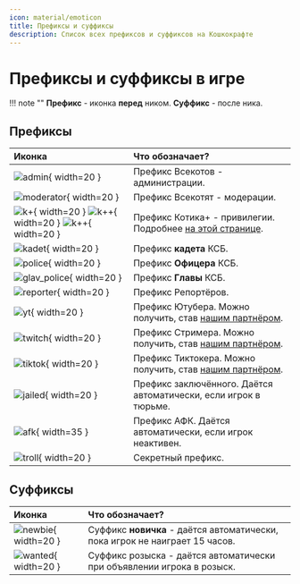 ```yaml
---
icon: material/emoticon
title: Префиксы и суффиксы
description: Список всех префиксов и суффиксов на Кошкокрафте
---
```


# Префиксы и суффиксы в игре

!!! note ""
    **Префикс** - иконка **перед** ником. **Суффикс** - после ника.

## Префиксы

| Иконка | Что обозначает? |
| :------- | :--------------- | 
|![admin](../../assets/prefixes/admin.png){ width=20 }|Префикс Всекотов - администрации.|
|![moderator](../../assets/prefixes/moder.png){ width=20 }|Префикс Всекотят - модерации.|
|![k+](../../assets/prefixes/kplus.png){ width=20 } ![k++](../../assets/prefixes/kplusplus.png){ width=20 } ![k++](../../assets/prefixes/kplusplusplus.png){ width=20 }|Префикс <span class="neon">Котика+</span> - привилегии. Подробнее [на этой странице](../../info/donate.md).|
|![kadet](../../assets/prefixes/kadet_police.png){ width=20 }|Префикс **кадета** КСБ.|
|![police](../../assets/prefixes/police.png){ width=20 }|Префикс **Офицера** КСБ.|
|![glav_police](../../assets/prefixes/glav_police.png){ width=20 }|Префикс **Главы** КСБ.|
|![reporter](../../assets/prefixes/reporter.png){ width=20 }|Префикс Репортёров.|
|![yt](../../assets/prefixes/youtube.png){ width=20 }|Префикс Ютубера. Можно получить, став [нашим партнёром](../../info/for_media.md).|
|![twitch](../../assets/prefixes/twitch.png){ width=20 }|Префикс Стримера. Можно получить, став [нашим партнёром](../../info/for_media.md).|
|![tiktok](../../assets/prefixes/tiktok.png){ width=20 }|Префикс Тиктокера. Можно получить, став [нашим партнёром](../../info/for_media.md).|
|![jailed](../../assets/prefixes/jailed.png){ width=20 }|Префикс заключённого. Даётся автоматически, если игрок в тюрьме.|
|![afk](../../assets/prefixes/afk.png){ width=35 }|Префикс АФК. Даётся автоматически, если игрок неактивен.|
|![troll](../../assets/prefixes/trollcat.png){ width=20 }|Секретный префикс.|


## Суффиксы
| Иконка | Что обозначает? |
| :------- | :--------------- | 
|![newbie](../../assets/prefixes/newbie.png){ width=20 }|Суффикс **новичка** - даётся автоматически, пока игрок не наиграет 15 часов.|
|![wanted](../../assets/prefixes/wanted.png){ width=20 }|Суффикс розыска - даётся автоматически при объявлении игрока в розыск.|